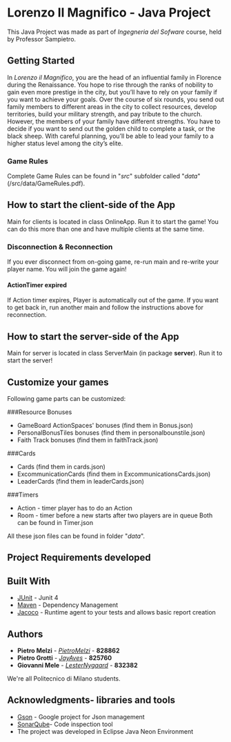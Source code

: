 
# Lorenzo Il Magnifico - Java Project 

This Java Project was made as part of _Ingegneria del Sofware_ course, held by Professor Sampietro.

## Getting Started

In _Lorenzo il Magnifico_, you are the head of an influential family in Florence during the Renaissance. You hope to rise through the ranks of nobility to gain even more prestige in the city, but you’ll have to rely on your family if you want to achieve your goals. Over the course of six rounds, you send out family members to different areas in the city to collect resources, develop territories, build your military strength, and pay tribute to the church. However, the members of your family have different strengths. You have to decide if you want to send out the golden child to complete a task, or the black sheep. With careful planning, you’ll be able to lead your family to a higher status level among the city’s elite.

### Game Rules

Complete Game Rules can be found in "_src_" subfolder called "_data_" (/src/data/GameRules.pdf).


## How to start the client-side of the App

Main for clients is located in class OnlineApp. Run it to start the game! You can do this more than one and have multiple clients at the same time.

### Disconnection & Reconnection
If you ever disconnect from on-going game, re-run main and re-write your player name. You will join the game again!

#### ActionTimer expired
If Action timer expires, Player is automatically out of the game. If you want to get back in, run another main and follow the instructions above for reconnection.

## How to start the server-side of the App

Main for server is located in class ServerMain (in package **server**). Run it to start the server!

## Customize your games

Following game parts can be customized:

###Resource Bonuses

* GameBoard ActionSpaces' bonuses  (find them in Bonus.json)
* PersonalBonusTiles bonuses (find them in personalbounstile.json)
* Faith Track bonuses (find them in faithTrack.json)

###Cards

* Cards (find them in cards.json)
* ExcommunicationCards (find them in ExcommunicationsCards.json)
* LeaderCards (find them in leaderCards.json)

###Timers

* Action - timer player has to do an Action
* Room  - timer before a new starts after two players are in queue
Both can be found in Timer.json

All these json files can be found in folder "_data_".

## Project Requirements developed

## Built With

* [JUnit](http://junit.org/junit4/) - Junit 4
* [Maven](https://maven.apache.org/) - Dependency Management
* [Jacoco](http://www.eclemma.org/jacoco/trunk/doc/maven.html) - Runtime agent to your tests and allows basic report creation

## Authors

* **Pietro Melzi** - *[PietroMelzi](https://github.com/PietroMelzi)* - **828862**
* **Pietro Grotti** - *[JayAves](https://github.com/JayAves)* - **825760**
* **Giovanni Mele** - *[LesterNygaard](https://github.com/LesterNygaard)* - **832382**

We're all Politecnico di Milano students.


## Acknowledgments- libraries and tools 

* [Gson](https://github.com/google/gson) - Google project for Json management 
* [SonarQube](https://www.sonarqube.org/)- Code inspection tool
* The project was developed in Eclipse Java Neon Environment

